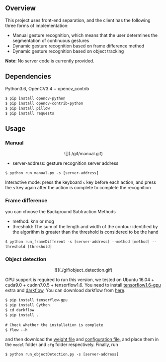 ## Overview

This project uses front-end separation, and the client has the following three forms of implementation:

- Manual gesture recognition, which means that the user determines the segmentation of continuous gestures
- Dynamic gesture recognition based on frame difference method
- Dynamic gesture recognition based on object tracking

**Note**: No server code is currently provided.

## Dependencies

Python3.6, OpenCV3.4 + opencv_contrib

```
$ pip install opencv-python
$ pip install opencv-contrib-python
$ pip install pillow
$ pip install requests
```

## Usage

### Manual

<div align=center>
![](./gif/manual.gif)
</div>

- server-address: gesture recognition server address

```
$ python run_manual.py -s [server-address]
```

Interactive mode: press the keyboard `s` key before each action, and press the `s` key again after the action is complete to complete the recognition

### Frame difference

you can choose the Background Subtraction Methods

- method: knn or mog
- threshold: The sum of the length and width of the contour identified by the algorithm is greater than the threshold is considered to be the hand

```
$ python run_frameDifferent -s [server-address] --method [method] --threshold [threshold]
```

### Object detection

<div align=center>
![](./gif/object_detection.gif)
</div>

GPU support is required to run this version, we tested on Ubuntu 16.04 + cuda9.0 + cudnn7.0.5 +  tensorflow1.6. You need to install [tensorflow1.6-gpu](https://www.tensorflow.org/install/) extra and [darkflow](https://github.com/thtrieu/darkflow), You can download darkflow from [here](https://drive.google.com/open?id=1khaq-aWudYW_b4GC7R_tyzWiWL3AzJE9).

```
$ pip install tensorflow-gpu
$ pip install Cython
$ cd darkflow
$ pip install .

# Check whether the installation is complete
$ flow --h
```

and then download the [weight file](https://drive.google.com/open?id=1pcmIyYp1GcJOHNkzWPrPcg1tkMeCewTx) and [configuration file](https://drive.google.com/open?id=1nfp0LO-quY2LxiQ4zEQRdEVp6q6BzLG9), and place them in the `model` folder and `cfg` folder respectively. Finally, run

```
$ python run_objectDetection.py -s [server-address]
```